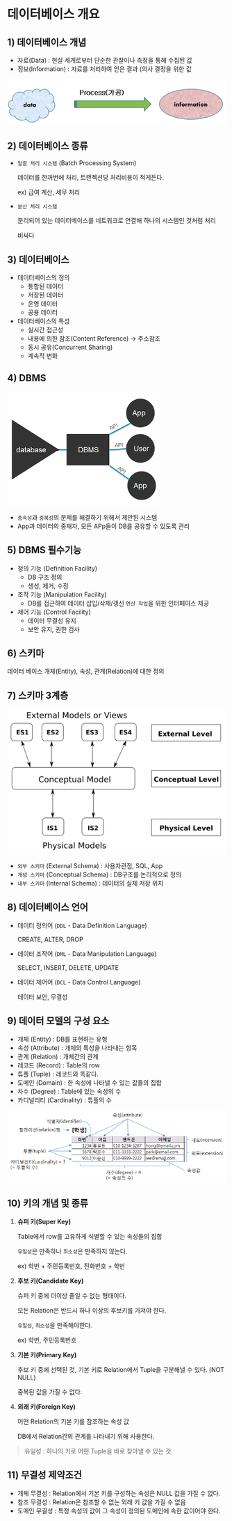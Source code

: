 # 데이터베이스 개요

## 1) 데이터베이스 개념

- 자료(Data) : 현실 세계로부터 단순한 관찰이나 측정을 통해 수집된 값
- 정보(Information) : 자료를 처리하여 얻은 결과 (의사 결정을 위한 값

![](Untitled-4fabd962-85ff-46fb-9f73-19a31d3f6dd1.png)

## 2) 데이터베이스 종류

- `일괄 처리 시스템` (Batch Processing System)

  데이터를 한꺼번에 처리, 트랜젝션당 처리비용이 적게든다.

  ex) 급여 계산, 세무 처리

- `분산 처리 시스템`

  분리되어 있는 데이터베이스를 네트워크로 연결해 하나의 시스템인 것처럼 처리

  비싸다

## 3) 데이터베이스

- 데이터베이스의 정의
  - 통합된 데이터
  - 저장된 데이터
  - 운영 데이터
  - 공용 데이터
- 데이터베이스의 특성
  - 실시간 접근성
  - 내용에 의한 참조(Content Reference) → 주소참조
  - 동시 공유(Concurrent Sharing)
  - 계속적 변화

## 4) DBMS

![](Untitled-310771db-3a9e-42af-b2c2-49dd69cbc165.png)

- `종속성`과 `중복성`의 문제를 해결하기 위해서 제안된 시스템
- App과 데이터의 중재자, 모든 APp들이 DB를 공유할 수 있도록 관리

## 5) DBMS 필수기능

- 정의 기능 (Definition Facility)
  - DB 구조 정의
  - 생성, 제거, 수정
- 조작 기능 (Manipulation Facility)
  - DB를 접근하여 데이터 삽입/삭제/갱신 `연산 작업`을 위한 인터페이스 제공
- 제어 기능 (Control Facility)
  - 데이터 무결성 유지
  - 보안 유지, 권한 검사

## 6) 스키마

데이터 베이스 개체(Entity), 속성, 관계(Relation)에 대한 정의

## 7) 스키마 3계층

![](Untitled-a78fff06-2e80-49a0-a7f0-c16f2110bcd8.png)

- `외부 스키마` (External Schema) : 사용자관점, SQL, App
- `개념 스키마` (Conceptual Schema) : DB구조를 논리적으로 정의
- `내부 스키마` (Internal Schema) : 데이터의 실제 저장 위치

## 8) 데이터베이스 언어

- 데이터 정의어 (`DDL` - Data Definition Language)

  CREATE, ALTER, DROP

- 데이터 조작어 (`DML` - Data Manipulation Language)

  SELECT, INSERT, DELETE, UPDATE

- 데이터 제어어 (`DCL` - Data Control Language)

  데이터 보안, 무결성

## 9) 데이터 모델의 구성 요소

- 개체 (Entity) : DB를 표현하는 유형
- 속성 (Attribute) : 개체의 특성을 나타내는 항목
- 관계 (Relation) : 개체간의 관계
- 레코드 (Record) : Table의 row
- 튜플 (Tuple) : 레코드와 똑같다.
- 도메인 (Domain) : 한 속성에 나타낼 수 있는 값들의 집합
- 차수 (Degree) : Table에 있는 속성의 수
- 카디널리티 (Cardinality) : 튜플의 수

![](Untitled-18d43aa7-29f4-436b-84f9-d20a17aa78b6.png)

## 10) 키의 개념 및 종류

1. **슈퍼 키(Super Key)**

   Table에서 row를 고유하게 식별할 수 있는 속성들의 집합

   `유일성`은 만족하나 `최소성`은 만족하지 않는다.

   ex) 학번 + 주민등록번호, 전화번호 + 학번

2. **후보 키(Candidate Key)**

   슈퍼 키 중에 더이상 줄일 수 없는 형태이다.

   모든 Relation은 반드시 하나 이상의 후보키를 가져야 한다.

   `유일성`, `최소성`을 만족해야한다.

   ex) 학번, 주민등록번호

3. **기본 키(Primary Key)**

   후보 키 중에 선택된 것, 기본 키로 Relation에서 Tuple을 구분해낼 수 있다. (NOT NULL)

   중복된 값을 가질 수 없다.

4. **외래 키(Foreign Key)**

   어떤 Relation의 기본 키를 참조하는 속성 값

   DB에서 Relation간의 관계를 나타내기 위해 사용한다.

> 유일성 : 하나의 키로 어떤 Tuple을 바로 찾아낼 수 있는 것

## 11) 무결성 제약조건

- 개체 무결성 : Relation에서 기본 키를 구성하는 속성은 NULL 값을 가질 수 없다.
- 참조 무결성 : Relation은 참조할 수 없는 외래 키 값을 가질 수 없음
- 도메인 무결성 : 특정 속성의 값이 그 속성이 정의된 도메인에 속한 값이어야 한다.

